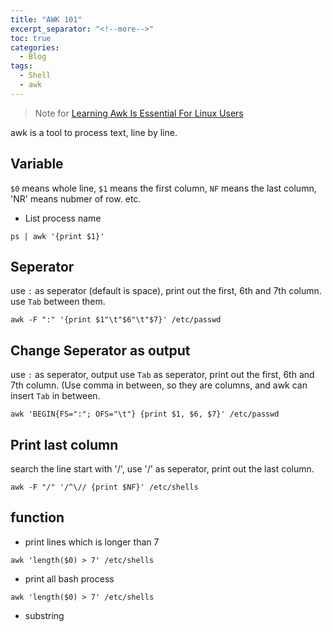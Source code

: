 ```yaml
---
title: "AWK 101"
excerpt_separator: "<!--more-->"
toc: true
categories:
  - Blog
tags:
  - Shell
  - awk
---
```


> Note for [Learning Awk Is Essential For Linux Users](https://www.youtube.com/watch?v=9YOZmI-zWok)
> 

awk is a tool to process text, line by line.


## Variable
`$0` means whole line, `$1` means the first column, `NF` means the last column, 'NR' means nubmer of row. etc.
* List process name
```
ps | awk '{print $1}' 
```

## Seperator 
use `:` as seperator (default is space), print out the first, 6th and 7th column. use `Tab` between them.
```
awk -F ":" '{print $1"\t"$6"\t"$7}' /etc/passwd
```

## Change Seperator as output
use `:` as seperator, output use `Tab` as seperator, print out the first, 6th and 7th column. (Use comma in between, so they are columns, and awk can insert `Tab` in between.
```
awk 'BEGIN{FS=":"; OFS="\t"} {print $1, $6, $7}' /etc/passwd
```

## Print last column
search the line start with '/', use '/' as seperator, print out the last column.
```
awk -F "/" '/^\// {print $NF}' /etc/shells
```

## function
* print lines which is longer than 7
```
awk 'length($0) > 7' /etc/shells
```

* print all bash process
```
awk 'length($0) > 7' /etc/shells
```

* substring






